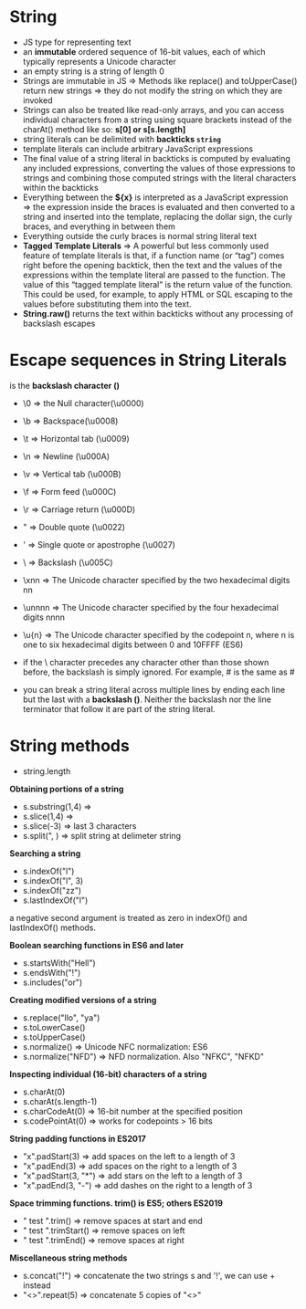 # String

- JS type for representing text 
- an **immutable** ordered sequence of 16-bit values, each of which typically represents a Unicode character
- an empty string is a string of length 0
- Strings are immutable in JS => Methods like replace() and toUpperCase() return new strings => they do not modify the string on which they are invoked
- Strings can also be treated like read-only arrays, and you can access individual characters from a string using square brackets instead of the charAt() method like so: **s[0] or s[s.length]**
- string literals can be delimited with **backticks `string`** 
- template literals can include arbitrary JavaScript expressions
- The final value of a string literal in backticks is computed by evaluating any included expressions, converting the values of those expressions to strings and combining those computed strings with the literal characters within the backticks
- Everything between the **${x}** is interpreted as a JavaScript expression => the expression inside the braces is evaluated and then converted to a string and inserted into the template, replacing the dollar sign, the curly braces, and everything in between them
- Everything outside the curly braces is normal string literal text
- **Tagged Template Literals** => A powerful but less commonly used feature of template literals is that, if a function name (or “tag”) comes right before the opening backtick, then the text and the values of the expressions within the template literal are passed to the function. The value of this “tagged template literal” is the return value of the function. This could be used, for example, to apply HTML or SQL escaping to the values before substituting them into the text.
- **String.raw()** returns the text within backticks without any processing of backslash escapes 




# Escape sequences in String Literals 

is the **backslash character (\)**
- \0 => the Null character(\u0000)
- \b => Backspace(\u0008)
- \t => Horizontal tab (\u0009)
- \n => Newline (\u000A)
- \v => Vertical tab (\u000B)
- \f => Form feed (\u000C)
- \r => Carriage return (\u000D)
- \" => Double quote (\u0022)
- \' => Single quote or apostrophe (\u0027)
- \\ => Backslash (\u005C)
- \xnn => The Unicode character specified by the two hexadecimal digits nn
- \unnnn => The Unicode character specified by the four hexadecimal digits nnnn
- \u{n} => The Unicode character specified by the codepoint n, where n is one to six hexadecimal digits between 0 and 10FFFF (ES6)

- if the \ character precedes any character other than those shown before, the backslash is simply ignored. For example, \# is the same as #
- you can break a string literal across multiple lines by ending each line but the last with a **backslash (\)**. Neither the backslash nor the line terminator that follow it are part of the string literal.

# String methods
- string.length

**Obtaining portions of a string**
- s.substring(1,4) => 
- s.slice(1,4) => 
- s.slice(-3) => last 3 characters
- s.split(", ) => split string at delimeter string 

**Searching a string**
- s.indexOf("l") 
- s.indexOf("l", 3)
- s.indexOf("zz")
- s.lastIndexOf("l")

 a negative second argument is treated as zero in indexOf() and lastIndexOf() methods.

**Boolean searching functions in ES6 and later**
- s.startsWith("Hell")
- s.endsWith("!")
- s.includes("or")

**Creating modified versions of a string**
- s.replace("llo", "ya")
- s.toLowerCase()
- s.toUpperCase()
- s.normalize() => Unicode NFC normalization: ES6
- s.normalize("NFD") => NFD normalization. Also "NFKC", "NFKD"

**Inspecting individual (16-bit) characters of a string**
- s.charAt(0)
- s.charAt(s.length-1)
- s.charCodeAt(0) => 16-bit number at the specified position
- s.codePointAt(0) => works for codepoints > 16 bits

**String padding functions in ES2017**
- "x".padStart(3) => add spaces on the left to a length of 3
- "x".padEnd(3) => add spaces on the right to a length of 3
- "x".padStart(3, "*") => add stars on the left to a length of 3
- "x".padEnd(3, "-") => add dashes on the right to a length of 3

**Space trimming functions. trim() is ES5; others ES2019**
- " test ".trim() => remove spaces at start and end 
- " test ".trimStart() => remove spaces on left 
- " test ".trimEnd() => remove spaces at right

**Miscellaneous string methods**
- s.concat("!") => concatenate the two strings s and '!', we can use + instead 
- "<>".repeat(5) => concatenate 5 copies of "<>"